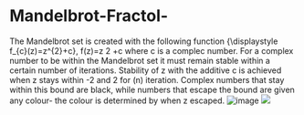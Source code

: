 # Mandelbrot-Fractol-
The Mandelbrot set is created with the following function {\displaystyle f_{c}(z)=z^{2}+c}, f(z)=z 
2
 +c where c is a complec number. For a complex number to be within the Mandelbrot set it must remain stable within a certain number of iterations. Stability of z with the additive c is achieved when z stays within -2 and 2 for (n) iteration. Complex numbers that stay within this bound are black, while numbers that escape the bound are given any colour- the colour is determined by when z escaped.
![image](https://user-images.githubusercontent.com/59305365/142961100-4bf9846a-03af-4509-9369-d29368cf5f78.png)
<img src="https://render.githubusercontent.com/render/math?math=f(z)%20=%20z^{2}%20%2B%20c">

